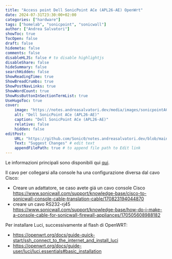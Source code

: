 ```yaml
---
title: "Access point Dell SonicPoint ACe (APL26-AE) OpenWrt"
date: 2024-07-31T23:30:00+02:00
categories: ["hardware"]
tags: ["homelab", "sonicpoint", "sonicwall"]
author: ["Andrea Salvatori"]
showToc: true
TocOpen: false
draft: false
hidemeta: false
comments: false
disableHLJS: false # to disable highlightjs
disableShare: false
hideSummary: false
searchHidden: false
ShowReadingTime: true
ShowBreadCrumbs: true
ShowPostNavLinks: true
ShowWordCount: true
ShowRssButtonInSectionTermList: true
UseHugoToc: true
cover:
    image: "https://notes.andreasalvatori.dev/media/images/sonicpointACe.jpg"
    alt: "Dell SonicPoint ACe (APL26-AE)"
    caption: "Dell SonicPoint ACe (APL26-AE)"
    relative: false
    hidden: false
editPost:
    URL: "https://github.com/Sonic0/notes.andreasalvatori.dev/blob/main/content"
    Text: "Suggest Changes" # edit text
    appendFilePath: true # to append file path to Edit link
---
```


Le informazioni principali sono disponibili qui [qui](https://forum.openwrt.org/t/experiences-with-sonicpoint-ace-with-openwrt/61456).

Il cavo per collegarsi alla console ha una configurazione diversa dal cavo Cisco:
- Creare un adattatore, se caso avete giá un cavo console Cisco https://www.sonicwall.com/support/knowledge-base/cisco-to-sonicwall-console-cable-translation-cable/170823194044870
- creare un cavo RS232-rj45 https://www.sonicwall.com/support/knowledge-base/how-do-i-make-a-console-cable-for-sonicwall-firewall-appliances/170505608988182

Per installare Luci, successivamente al flash di OpenWRT:
- https://openwrt.org/docs/guide-quick-start/ssh_connect_to_the_internet_and_install_luci
- https://openwrt.org/docs/guide-user/luci/luci.essentials#basic_installation
